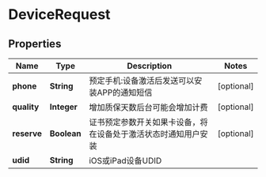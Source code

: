 

# DeviceRequest

## Properties

Name | Type | Description | Notes
------------ | ------------- | ------------- | -------------
**phone** | **String** | 预定手机:设备激活后发送可以安装APP的通知短信 |  [optional]
**quality** | **Integer** | 增加质保天数后台可能会增加计费 |  [optional]
**reserve** | **Boolean** | 证书预定参数开关如果卡设备，将在设备处于激活状态时通知用户安装 |  [optional]
**udid** | **String** | iOS或iPad设备UDID | 



